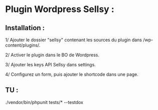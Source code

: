 # Plugin Wordpress Sellsy :

## Installation :
 
1/ Ajouter le dossier "sellsy" contenant les sources du plugin dans /wp-content/plugins/.

2/ Activer le plugin dans le BO de Wordpress.

3/ Ajouter les keys API Sellsy dans settings.

4/ Configurez un form, puis ajouter le shortcode dans une page.

## TU :

./vendor/bin/phpunit tests/* --testdox
